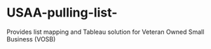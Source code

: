 # USAA-pulling-list-
Provides list mapping and Tableau solution for Veteran Owned Small Business (VOSB) 
